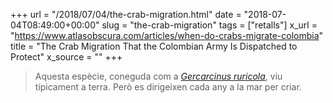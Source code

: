 +++
url = "/2018/07/04/the-crab-migration.html"
date = "2018-07-04T08:49:00+00:00"
slug = "the-crab-migration"
tags = ["retalls"]
x_url = "https://www.atlasobscura.com/articles/when-do-crabs-migrate-colombia"
title = "The Crab Migration That the Colombian Army Is Dispatched to Protect"
x_source = ""
+++


> Aquesta espècie, coneguda com a [*Gercarcinus ruricola*](https://en.wikipedia.org/wiki/Gecarcinus_ruricola), viu típicament a terra. Però es dirigeixen cada any a la mar per criar.

